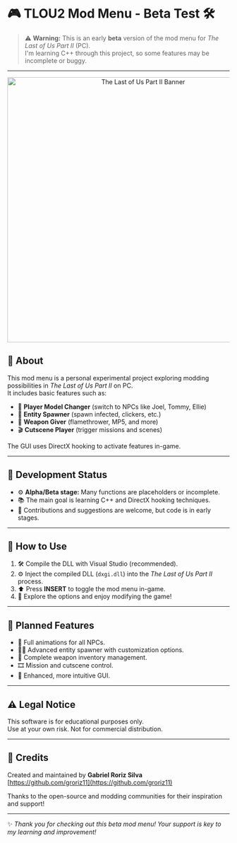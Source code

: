 # 🎮 TLOU2 Mod Menu - Beta Test 🛠️

> ⚠️ **Warning:** This is an early **beta** version of the mod menu for *The Last of Us Part II* (PC).  
> I'm learning C++ through this project, so some features may be incomplete or buggy.

---
<p align="center">
  <img src="https://i.pinimg.com/736x/44/ae/75/44ae756a29b12c6c8f771c280b328933.jpg" alt="The Last of Us Part II Banner" width="600"/>
</p>

## 📖 About

This mod menu is a personal experimental project exploring modding possibilities in *The Last of Us Part II* on PC.  
It includes basic features such as:

- 👤 **Player Model Changer** (switch to NPCs like Joel, Tommy, Ellie)  
- 🧟 **Entity Spawner** (spawn infected, clickers, etc.)  
- 🔫 **Weapon Giver** (flamethrower, MP5, and more)  
- 🎬 **Cutscene Player** (trigger missions and scenes)

The GUI uses DirectX hooking to activate features in-game.

---

## 🚧 Development Status

- ⚙️ **Alpha/Beta stage:** Many functions are placeholders or incomplete.  
- 📚 The main goal is learning C++ and DirectX hooking techniques.  
- 🙌 Contributions and suggestions are welcome, but code is in early stages.

---

## 🚀 How to Use

1. 🛠️ Compile the DLL with Visual Studio (recommended).  
2. ⚙️ Inject the compiled DLL (`dxgi.dll`) into the *The Last of Us Part II* process.  
3. ⬆️ Press **INSERT** to toggle the mod menu in-game.  
4. 🎉 Explore the options and enjoy modifying the game!

---

## 🎯 Planned Features

- 🕺 Full animations for all NPCs.  
- 🧟‍♂️ Advanced entity spawner with customization options.  
- 🔫 Complete weapon inventory management.  
- 🎞️ Mission and cutscene control.  
- 🎨 Enhanced, more intuitive GUI.

---

## ⚠️ Legal Notice

This software is for educational purposes only.  
Use at your own risk. Not for commercial distribution.

---

## 🙏 Credits

Created and maintained by **Gabriel Roriz Silva**  
[https://github.com/groriz11](https://github.com/groriz11)  

Thanks to the open-source and modding communities for their inspiration and support!

---

✨ *Thank you for checking out this beta mod menu! Your support is key to my learning and improvement!*
